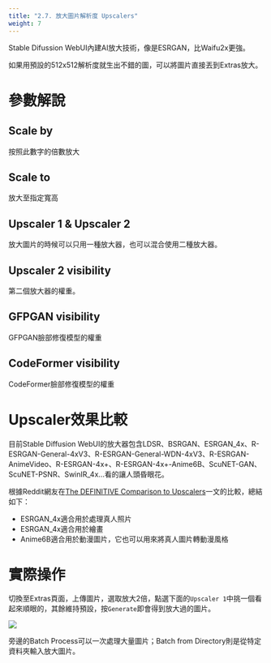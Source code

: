 ```yaml
---
title: "2.7. 放大圖片解析度 Upscalers"
weight: 7
---
```


Stable Difussion WebUI內建AI放大技術，像是ESRGAN，比Waifu2x更強。

如果用預設的512x512解析度就生出不錯的圖，可以將圖片直接丟到Extras放大。


# 參數解說

## Scale by

按照此數字的倍數放大

## Scale to

放大至指定寬高

## Upscaler 1 & Upscaler 2

放大圖片的時候可以只用一種放大器，也可以混合使用二種放大器。


## Upscaler 2 visibility

第二個放大器的權重。

## GFPGAN visibility

GFPGAN臉部修復模型的權重

## CodeFormer visibility

CodeFormer臉部修復模型的權重


# Upscaler效果比較

目前Stable Diffusion WebUI的放大器包含LDSR、BSRGAN、ESRGAN_4x、R-ESRGAN-General-4xV3、R-ESRGAN-General-WDN-4xV3、R-ESRGAN-AnimeVideo、R-ESRGAN-4x+、R-ESRGAN-4x+-Anime6B、ScuNET-GAN、ScuNET-PSNR、SwinIR_4x...看的讓人頭昏眼花。

根據Reddit網友在[The DEFINITIVE Comparison to Upscalers](https://www.reddit.com/r/StableDiffusion/comments/y2mrc2/the_definitive_comparison_to_upscalers/)一文的比較，總結如下：

- ESRGAN_4x適合用於處理真人照片
- ESRGAN_4x適合用於繪畫
- Anime6B適合用於動漫圖片，它也可以用來將真人圖片轉動漫風格


# 實際操作

切換至Extras頁面，上傳圖片，選取放大2倍，點選下面的`Upscaler 1`中挑一個看起來順眼的，其餘維持預設，按`Generate`即會得到放大過的圖片。

![](../../images/6s3J611.webp)

旁邊的Batch Process可以一次處理大量圖片；Batch from Directory則是從特定資料夾輸入放大圖片。
